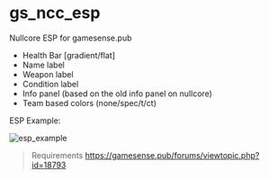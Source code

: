 # gs_ncc_esp
Nullcore ESP for gamesense.pub

- Health Bar [gradient/flat]
- Name label
- Weapon label
- Condition label
- Info panel (based on the old info panel on nullcore)
- Team based colors (none/spec/t/ct)


ESP Example:

![esp_example](https://nullified.s-ul.eu/M0p3Bg8z)


> Requirements
https://gamesense.pub/forums/viewtopic.php?id=18793
